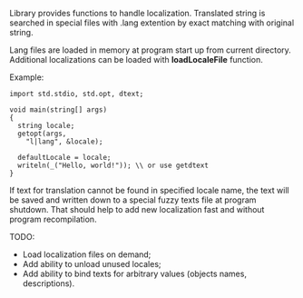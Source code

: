 Library provides functions to handle localization. Translated string
is searched in special files with .lang extention by exact matching
with original string.

Lang files are loaded in memory at program start up from current 
directory. Additional localizations can be loaded with **loadLocaleFile** 
function.

Example:
```
import std.stdio, std.opt, dtext;

void main(string[] args) 
{
  string locale;
  getopt(args,
    "l|lang", &locale);

  defaultLocale = locale;
  writeln(_("Hello, world!")); \\ or use getdtext
}
```

If text for translation cannot be found in specified locale name, the text will
be saved and written down to a special fuzzy texts file at program shutdown. That
should help to add new localization fast and without program recompilation.

TODO:
* Load localization files on demand;
* Add ability to unload unused locales;
* Add ability to bind texts for arbitrary values (оbjects names, descriptions).
